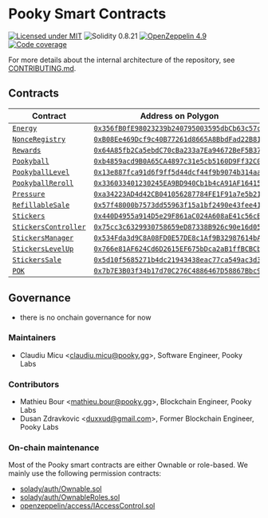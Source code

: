 # Pooky Smart Contracts

[![Licensed under MIT](https://img.shields.io/badge/license-MIT-blue?style=flat-square)](LICENSE)
![Solidity 0.8.21](https://img.shields.io/badge/Solidity-0.8.21-%23363636?style=flat-square&logo=solidity)
[![OpenZeppelin 4.9](https://img.shields.io/badge/OpenZeppelin-4.9-%234E5EE4?style=flat-square&logo=openzeppelin)](https://docs.openzeppelin.com/contracts/4.x/)
[![Code coverage](https://img.shields.io/codecov/c/gh/pooky-labs/smart-contracts?logo=codecov&style=flat-square&token=Ks4qCi1bN3)](https://app.codecov.io/gh/pooky-labs/smart-contracts)

For more details about the internal architecture of the repository, see [CONTRIBUTING.md](CONTRIBUTING.md).

## Contracts

| Contract                                                                                                                                           | Address on Polygon                                                                                                              |
| -------------------------------------------------------------------------------------------------------------------------------------------------- | ------------------------------------------------------------------------------------------------------------------------------- |
| [`Energy`](https://github.com/pooky-labs/smart-contracts/blob/af1f5206baf678920a488d6b240e11e915676e38/src/common/Energy.sol)                      | [`0x356fB0fE98023239b240795003595dbCb63c57cd`](https://polygonscan.com/address/0x356fB0fE98023239b240795003595dbCb63c57cd#code) |
| [`NonceRegistry`](src/common/NonceRegistry.sol)                                                                                                    | [`0xB08Ee469Dcf9c40B77261d8665A8BbdFad22B818`](https://polygonscan.com/address/0xB08Ee469Dcf9c40B77261d8665A8BbdFad22B818#code) |
| [`Rewards`](src/common/Rewards.sol)                                                                                                                | [`0x64A85fb2Ca5ebdC70cBa233a7Ea94672BeF5B372`](https://polygonscan.com/address/0x64A85fb2Ca5ebdC70cBa233a7Ea94672BeF5B372#code) |
| [`Pookyball`](src/pookyball/Pookyball.sol)                                                                                                         | [`0xb4859acd9B0A65CA4897c31e5cb5160D9Ff32C0A`](https://polygonscan.com/address/0xb4859acd9B0A65CA4897c31e5cb5160D9Ff32C0A#code) |
| [`PookyballLevel`](src/pookyball/PookyballLevel.sol)                                                                                               | [`0x13e887fca91d6f9ff5d44dcf44f9b9074b314aab`](https://polygonscan.com/address/0x13e887fca91d6f9ff5d44dcf44f9b9074b314aab#code) |
| [`PookyballReroll`](https://github.com/pooky-labs/smart-contracts/blob/1c40639834a1f5f7bafb191c2cc7c94a8a2be92f/src/pookyball/PookyballReroll.sol) | [`0x336033401230245EA9BD940Cb1b4cA91AF16415f`](https://polygonscan.com/address/0x336033401230245EA9BD940Cb1b4cA91AF16415f#code) |
| [`Pressure`](src/pookyball/Pressure.sol)                                                                                                           | [`0xa34223AD4d42CB041056287784FE1F91a7e5b21A`](https://polygonscan.com/address/0xa34223AD4d42CB041056287784FE1F91a7e5b21A#code) |
| [`RefillableSale`](src/pookyball/RefillableSale.sol)                                                                                               | [`0x57f48000b7573dd55963f15a1bf2490e43fee41c`](https://polygonscan.com/address/0x57f48000b7573dd55963f15a1bf2490e43fee41c#code) |
| [`Stickers`](src/stickers/Stickers.sol)                                                                                                            | [`0x440D4955a914D5e29F861aC024A608aE41c56cB6`](https://polygonscan.com/address/0x440D4955a914D5e29F861aC024A608aE41c56cB6#code) |
| [`StickersController`](src/stickers/StickersController.sol)                                                                                        | [`0x75cc3c6329930758659eD87338B926c90e16d05F`](https://polygonscan.com/address/0x75cc3c6329930758659eD87338B926c90e16d05F#code) |
| [`StickersManager`](src/stickers/StickersManager.sol)                                                                                              | [`0x534Fda3d9C8A08FD0E57DE8c1Af9B32987614bA1`](https://polygonscan.com/address/0x534Fda3d9C8A08FD0E57DE8c1Af9B32987614bA1#code) |
| [`StickersLevelUp`](src/stickers/StickersLevelUp.sol)                                                                                              | [`0x766e81AF624Cd6D2615EF675bDca2aB1ffBCBCbE`](https://polygonscan.com/address/0x766e81AF624Cd6D2615EF675bDca2aB1ffBCBCbE#code) |
| [`StickersSale`](src/stickers/StickersSale.sol)                                                                                                    | [`0x5d10f5685271b4dc21943438eac77ca549ac3d36`](https://polygonscan.com/address/0x5d10f5685271b4dc21943438eac77ca549ac3d36#code) |
| [`POK`](src/tokens/POK.sol)                                                                                                                        | [`0x7b7E3B03f34b17d70C276C4886467D58867Bbc94`](https://polygonscan.com/address/0x7b7E3B03f34b17d70C276C4886467D58867Bbc94#code) |

## Governance

- there is no onchain governance for now

### Maintainers

- Claudiu Micu <[claudiu.micu@pooky.gg](mailto:claudiu.micu@pooky.gg)>, Software Engineer, Pooky Labs

### Contributors

- Mathieu Bour <[mathieu.bour@pooky.gg](mailto:mathieu.bour@pooky.gg)>, Blockchain Engineer, Pooky Labs
- Dusan Zdravkovic <[duxxud@gmail.com](mailto:duxxud@gmail.com)>, Former Blockchain Engineer, Pooky Labs

### On-chain maintenance

Most of the Pooky smart contracts are either Ownable or role-based.
We mainly use the following permission contracts:

- [solady/auth/Ownable.sol](https://github.com/Vectorized/solady/blob/main/src/auth/Ownable.sol)
- [solady/auth/OwnableRoles.sol](https://github.com/Vectorized/solady/blob/main/src/auth/OwnableRoles.sol)
- [openzeppelin/access/IAccessControl.sol](https://github.com/OpenZeppelin/openzeppelin-contracts/blob/17c1a3a4584e2cbbca4131f2f1d16168c92f2310/contracts/access/AccessControl.sol)
